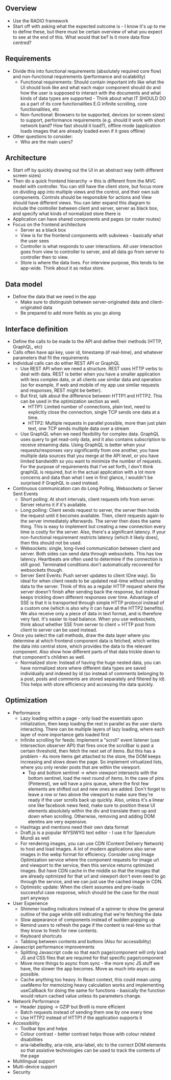 ## Overview

- Use the RADIO framework
- Start off with asking what the expected outcome is - I know it's up to me to define these, but there must be certain overview of what you expect to see at the end of this. What would that be? Is it more data flow centred?

## Requirements

- Divide this into functional requirements (absolutely required core flow) and non-functional requirements (performance and scalability)
  - Functional requirements: Should contain important info like what the UI should look like and what each major component should do and how the user is supposed to interact with the documents and what kinds of data types are supported - Think about what IT SHOULD DO as a part of its core functionalities E.G infinite scrolling, core functionalities, etc
  - Non-functional: Browsers to be supported, devices (or screen sizes) to support, performance requirements (e.g. should it work with short network band? How fast should it load?), offline mode (application loads images that are already loaded even if it goes offline)
- Other questions to consider:
  - Who are the main users?

## Architecture

- Start off by quickly drawing out the UI in an abstract way (with different screen sizes)
- Then do a quick frontend hierarchy -> this is different from the MVC model with controller. You can still have the client store, but focus more on dividing app into multiple views and the control, and their own sub components. Controls should be responsible for actions and View should have different views. You can later expand this diagram to include the controller between client and server, server as black box, and specify what kinds of normalized store there is
- Application can have shared components and pages (or router routes)
- Focus on the frontend architecture
  - Server as a black box
  - View is for the frontend components with subviews - basically what the user sees
  - Controller is what responds to user interactions. All user interaction goes from view to controller to server, and all data go from server to controller then to view.
  - Store is where the data lives. For interview purpose, this tends to be app-wide. Think about it as redux store.

## Data model

- Define the data that we need in the app
  - Make sure to distinguish between server-originated data and client-originated data
  - Be prepared to add more fields as you go along

## Interface definition

- Define the calls to be made to the API and define their methods (HTTP, GraphQL, etc)
- Calls often have api key, user id, timestamp (if real-time), and whatever parameters that fit the requirements
- Individual calls can do either REST API or GraphQL
  - Use REST API when we need a structure. REST uses HTTP verbs to deal with data. REST is better when you have a smaller application with less complex data, or all clients use similar data and operation (so for example, if web and mobile of my app use similar requests and responses, REST might be better).
  - But first, talk about the difference between HTTP1 and HTTP2. This can be used in the optimization section as well.
    - HTTP1: Limited number of connections, plain text, need to explicitly close the connection, single TCP sends one data at a time.
    - HTTP2: Multiple requests in parallel possible, more than just plain text, one TCP sends multiple data over a stream
  - Use GraphQL when we need flexibility for complex data. GraphQL uses query to get read-only data, and it also contains subscription to receive streaming data. Using GraphQL is better when your requests/responses vary significantly from one another, you have multiple data sources that you merge at the API level, or you have limited bandwidth so you want to minimize the number of requests. For the purpose of requirements that I've set forth, I don't think graphQL is required, but in the actual application with a lot more concerns and data than what I see in first glance, I wouldn't be surprised if GraphQL is used instead.
- Continuous communication can do Long Polling, Websockets or Server Sent Events
  - Short polling: At short intervals, client requests info from server. Server returns it if it's available.
  - Long polling: Client sends request to server, the server then holds the request until it becomes available. Then, client requests again to the server immediately afterwards. The server then does the same thing. This is easy to implement but creating a new connection every time is costly for the server. Also, there's a significant latency. If your non-functional requirement restricts latency (which it likely does), then this should not be used.
  - Websockets: single, long-lived communication between client and server. Both sides can send data through websockets. This has low latency. Heartbeats are often used to determine if the connection is still good. Terminated conditions don't automatically recovered for websockets though.
  - Server Sent Events: Push server updates to client (One way). So ideal for when client needs to be updated real-time without sending data to the server. Think of this as a regular HTTP request where the server doesn't finish after sending back the response, but instead keeps trickling down different responses over time. Advantage of SSE is that it is transported through simple HTTP protocol instead of a custom one (which is also why it can have all the HTTP2 benefits). We also receive only a piece of data in text format, and is therefore very fast. It's easier to load balance. When you use websockets, think about whether SSE from server to client + HTTP post from client to server can be used instead.
- Once you select the call methods, draw the data layer where you determine at which frontend component data is fetched, which writes the data into central store, which provides the data to the relevant component. Also show how different parts of that data trickle down to that component's children as well.
  - Normalized store: Instead of having the huge nested data, you can have normalized store where different data types are saved individually and indexed by id (so instead of comments belonging to a post, posts and comments are stored separately and filtered by id). This helps with store efficiency and accessing the data quickly.

## Optimization

- Performance
  - Lazy loading within a page - only load the essentials upon initialization, then keep loading the rest in parallel as the user starts interacting. There can be multiple layers of lazy loading, where each layer of more importance gets loaded first
  - Infinite scrolling for feeds: Implement a "scroll" event listener (use Intersection observer API) that fires once the scrollbar is past a certain threshold, then fetch the next set of items. But this has a problem - As more items get attached to the store, the DOM keeps increasing and slows down the page. So implement virtualized lists, where you only render posts that are within the viewport.
    - Top and bottom sentinel -> when viewport intersects with the bottom sentinel, load the next round of items. In the case of pins (Pinterest), we will have a pins queue, where the first few elements are shifted out and new ones are added. Don't forget to leave a row or two above the viewport to make sure they're ready if the user scrolls back up quickly. Also, unless it's a linear one like facebook news feed, make sure to position these UI elements absolutely within the div and translate them up and down when scrolling. Otherwise, removing and adding DOM elemtns are very expensive.
  - Hashtags and mentions need their own data format
  - Draft.js is a popular WYSIWYG text editor - I use it for Speculum Mundi as well
  - For rendering images, you can use CDN (Content Delivery Network) to host and load images. A lot of modern applications also serve images in the webp format for efficiency. Consider using Image Optimization service where the component requests for image url and viewport to the service, then this service returns optimized images. But have CDN cache in the middle so that the images that are already optimized for that url and viewport don't even need to go through the service, and we can just use the cached image in CDN.
  - Optimistic update: When the client assumes and pre-loads successful case response, which should be the case for the most part anyways
- User Experience
  - Shimmer loading indicators instead of a spinner to show the general outline of the page while still indicating that we're fetching the data
  - Slow appearance of components instead of sudden popping up
  - Remind users to refresh the page if the content is real-time so that they know to fresh for new contents.
  - Keyboard shortcuts
  - Tabbing between contents and buttons (Also for accessibility)
- Javascript performance improvements
  - Splitting Javascript code so that each page/component will only load JS and CSS files that are required for that specific page/component
  - Move more things to async from sync - the more sync JS stuff we have, the slower the app becomes. Move as much into async as possible.
  - Cache anything too heavy. In React context, this could mean using useMemo for memoizing heavy calculation works and implementing useCallback for doing the same for functions - basically the function would return cached value unless its parameters change.
- Network Performance
  - Header zipping -> GZIP but Brotli is more efficient
  - Batch requests instead of sending them one by one every time
  - Use HTTP2 instead of HTTP1 if the application supports it
- Accessibility
  - Toolbar tips and helps
  - Colour contrast - better contrast helps those with colour related disabilities
  - aria-labelledby, aria-role, aria-label, etc to the correct DOM elements so that assistive technologies can be used to track the contents of the page
- Multilingual support
- Multi-device support
- Security
